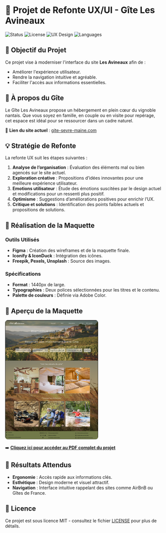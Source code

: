 # 🌄 Projet de Refonte UX/UI - Gîte Les Avineaux

![Status](https://img.shields.io/badge/Status-Completed-success)
![License](https://img.shields.io/badge/License-MIT-blue)
![UX Design](https://img.shields.io/badge/Design-UX%2FUI-yellow)
![Languages](https://img.shields.io/badge/Language-HTML%2FCSS%2FJS-orange)

## 🎯 Objectif du Projet
Ce projet vise à moderniser l'interface du site **Les Avineaux** afin de :
- Améliorer l'expérience utilisateur.
- Rendre la navigation intuitive et agréable.
- Faciliter l'accès aux informations essentielles.

## 🏡 À propos du Gîte
Le Gîte Les Avineaux propose un hébergement en plein cœur du vignoble nantais. Que vous soyez en famille, en couple ou en visite pour repérage, cet espace est idéal pour se ressourcer dans un cadre naturel.

🔗 **Lien du site actuel** : [gite-sevre-maine.com](http://gite-sevre-maine.com)

## 💡 Stratégie de Refonte

La refonte UX suit les étapes suivantes :
1. **Analyse de l’organisation** : Évaluation des éléments mal ou bien agencés sur le site actuel.
2. **Exploration créative** : Propositions d’idées innovantes pour une meilleure expérience utilisateur.
3. **Emotions utilisateur** : Étude des émotions suscitées par le design actuel et modifications pour un ressenti plus positif.
4. **Optimisme** : Suggestions d’améliorations positives pour enrichir l’UX.
5. **Critique et solutions** : Identification des points faibles actuels et propositions de solutions.

## 🎨 Réalisation de la Maquette
### Outils Utilisés
- **Figma** : Création des wireframes et de la maquette finale.
- **Iconify & IconDuck** : Intégration des icônes.
- **Freepik, Pexels, Unsplash** : Source des images.

### Spécifications
- **Format** : 1440px de large.
- **Typographies** : Deux polices sélectionnées pour les titres et le contenu.
- **Palette de couleurs** : Définie via Adobe Color.

## 📸 Aperçu de la Maquette

<a href="https://github.com/akamidev/G-te-Les-Avineaux/blob/main/AKAMI-MEHDI-TP-LES-AVINEAUX.pdf">
  <img src="https://github.com/akamidev/G-te-Les-Avineaux/blob/main/TP-UI-UX.png" alt="Aperçu de la maquette" width="300" style="object-fit: contain; border-radius: 8px;">
</a>

➡️ **[Cliquez ici pour accéder au PDF complet du projet](https://github.com/akamidev/G-te-Les-Avineaux/blob/main/AKAMI-MEHDI-TP-LES-AVINEAUX.pdf)**


## 🚀 Résultats Attendus
- **Ergonomie** : Accès rapide aux informations clés.
- **Esthétique** : Design moderne et visuel attractif.
- **Navigation** : Interface intuitive rappelant des sites comme AirBnB ou Gîtes de France.

## 📝 Licence
Ce projet est sous licence MIT - consultez le fichier [LICENSE](https://github.com/akamidev/G-te-Les-Avineaux/blob/main/LICENSE) pour plus de détails.
